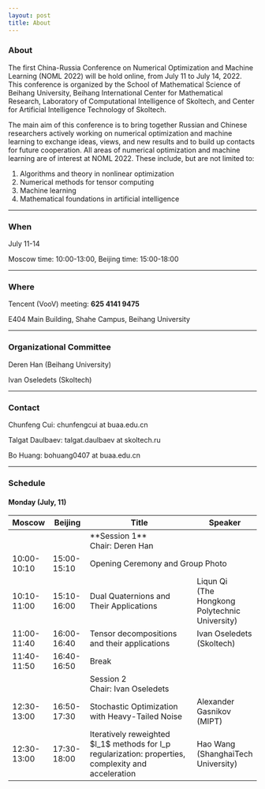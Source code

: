 ```yaml
---
layout: post
title: About
---
```


### About

The first China-Russia Conference on Numerical Optimization and Machine Learning (NOML 2022) will be hold online, from July 11 to July 14, 2022. This conference is organized by the School of Mathematical Science of Beihang University, Beihang International Center for Mathematical Research, Laboratory of Computational Intelligence of Skoltech, and Center for Artificial Intelligence Technology of Skoltech.

The main aim of this conference is to bring together Russian and Chinese researchers actively working on numerical optimization and machine learning to exchange ideas, views, and new results and to build up contacts for future cooperation. All areas of numerical optimization and machine learning are of interest at NOML 2022. These include, but are not limited to:

1. Algorithms and theory in nonlinear optimization
2. Numerical methods for tensor computing
3. Machine learning
4. Mathematical foundations in artificial intelligence

---

### When

July 11-14

Moscow time: 10:00-13:00, Beijing time: 15:00-18:00

---

### Where

Tencent (VooV) meeting: **625 4141 9475**

E404 Main Building, Shahe Campus, Beihang University

---

### Organizational Committee

Deren Han (Beihang University)

Ivan Oseledets (Skoltech)

---

### Contact

Chunfeng Cui: chunfengcui at buaa.edu.cn

Talgat Daulbaev: talgat.daulbaev at skoltech.ru

Bo Huang: bohuang0407 at buaa.edu.cn

---
<script type="text/javascript" async
  src="https://cdnjs.cloudflare.com/ajax/libs/mathjax/2.7.5/MathJax.js?config=TeX-MML-AM_CHTML">
</script>

### Schedule

#### Monday (July, 11)

<table>
<colgroup>
<col width="15%" />
<col width="15%" />
<col width="45%" />
<col width="25%" />
</colgroup>
<thead>
  <tr>
    <th>Moscow</th>
    <th>Beijing</th>
    <th>Title</th>
    <th>Speaker</th>
  </tr>
</thead>
<tbody>
  <tr>
    <td></td>
    <td></td>
    <td colspan="2">**Session 1**<br>Chair: Deren Han</td>
  </tr>
  <tr>
    <td>10:00-10:10</td>
    <td>15:00-15:10</td>
    <td colspan="2">Opening Ceremony and Group Photo</td>
  </tr>
  <tr>
    <td>10:10-11:00</td>
    <td>15:10-16:00</td>
    <td>Dual Quaternions and Their Applications</td>
    <td>Liqun Qi <br>(The Hongkong Polytechnic University)</td>
  </tr>
  <tr>
    <td>11:00-11:40</td>
    <td>16:00-16:40</td>
    <td>Tensor decompositions and their applications</td>
    <td>Ivan Oseledets <br>(Skoltech)</td>
  </tr>
  <tr>
    <td>11:40-11:50</td>
    <td>16:40-16:50</td>
    <td colspan="2">Break</td>
  </tr>
  <tr>
    <td></td>
    <td></td>
    <td colspan="2">Session 2 <br>Chair: Ivan Oseledets</td>
  </tr>
  <tr>
    <td>12:30-13:00</td>
    <td>16:50-17:30</td>
    <td>Stochastic Optimization with Heavy-Tailed Noise</td>
    <td>Alexander Gasnikov <br>(MIPT)</td>
  </tr>
  <tr>
    <td>12:30-13:00</td>
    <td>17:30-18:00</td>
    <td>Iteratively reweighted $l_1$ methods for l_p regularization: properties, complexity and acceleration<br></td>
    <td>Hao Wang <br>(ShanghaiTech University)</td>
  </tr>
</tbody>
</table>
